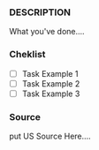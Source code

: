 ### DESCRIPTION
What you've done....

### Cheklist
- [ ] Task Example 1
- [ ] Task Example 2
- [ ] Task Example 3

### Source
put US Source Here....
